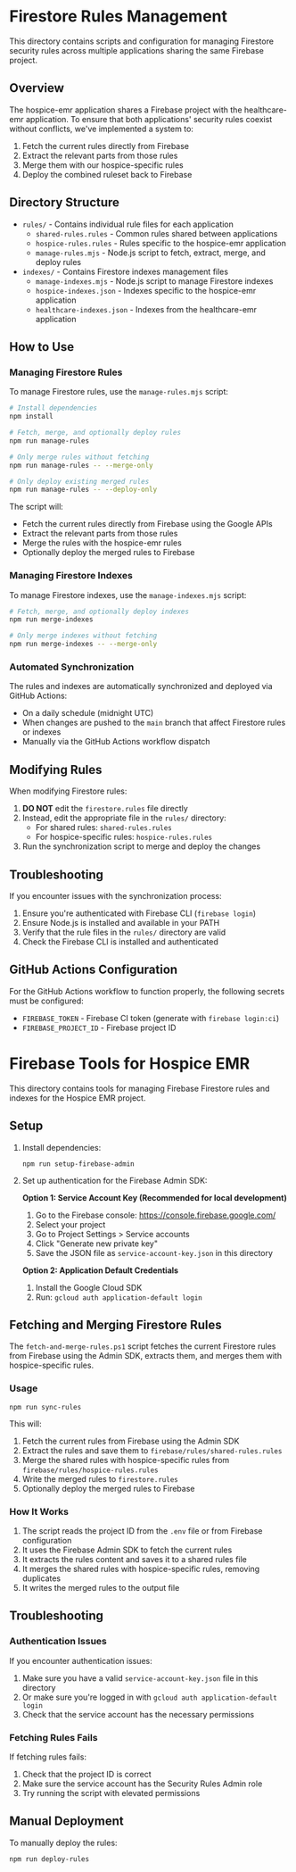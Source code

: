 # Firestore Rules Management

This directory contains scripts and configuration for managing Firestore security rules across multiple applications sharing the same Firebase project.

## Overview

The hospice-emr application shares a Firebase project with the healthcare-emr application. To ensure that both applications' security rules coexist without conflicts, we've implemented a system to:

1. Fetch the current rules directly from Firebase
2. Extract the relevant parts from those rules
3. Merge them with our hospice-specific rules
4. Deploy the combined ruleset back to Firebase

## Directory Structure

- `rules/` - Contains individual rule files for each application
  - `shared-rules.rules` - Common rules shared between applications
  - `hospice-rules.rules` - Rules specific to the hospice-emr application
  - `manage-rules.mjs` - Node.js script to fetch, extract, merge, and deploy rules
- `indexes/` - Contains Firestore indexes management files
  - `manage-indexes.mjs` - Node.js script to manage Firestore indexes
  - `hospice-indexes.json` - Indexes specific to the hospice-emr application
  - `healthcare-indexes.json` - Indexes from the healthcare-emr application

## How to Use

### Managing Firestore Rules

To manage Firestore rules, use the `manage-rules.mjs` script:

```bash
# Install dependencies
npm install

# Fetch, merge, and optionally deploy rules
npm run manage-rules

# Only merge rules without fetching
npm run manage-rules -- --merge-only

# Only deploy existing merged rules
npm run manage-rules -- --deploy-only
```

The script will:
- Fetch the current rules directly from Firebase using the Google APIs
- Extract the relevant parts from those rules
- Merge the rules with the hospice-emr rules
- Optionally deploy the merged rules to Firebase

### Managing Firestore Indexes

To manage Firestore indexes, use the `manage-indexes.mjs` script:

```bash
# Fetch, merge, and optionally deploy indexes
npm run merge-indexes

# Only merge indexes without fetching
npm run merge-indexes -- --merge-only
```

### Automated Synchronization

The rules and indexes are automatically synchronized and deployed via GitHub Actions:

- On a daily schedule (midnight UTC)
- When changes are pushed to the `main` branch that affect Firestore rules or indexes
- Manually via the GitHub Actions workflow dispatch

## Modifying Rules

When modifying Firestore rules:

1. **DO NOT** edit the `firestore.rules` file directly
2. Instead, edit the appropriate file in the `rules/` directory:
   - For shared rules: `shared-rules.rules`
   - For hospice-specific rules: `hospice-rules.rules`
3. Run the synchronization script to merge and deploy the changes

## Troubleshooting

If you encounter issues with the synchronization process:

1. Ensure you're authenticated with Firebase CLI (`firebase login`)
2. Ensure Node.js is installed and available in your PATH
3. Verify that the rule files in the `rules/` directory are valid
4. Check the Firebase CLI is installed and authenticated

## GitHub Actions Configuration

For the GitHub Actions workflow to function properly, the following secrets must be configured:

- `FIREBASE_TOKEN` - Firebase CI token (generate with `firebase login:ci`)
- `FIREBASE_PROJECT_ID` - Firebase project ID

# Firebase Tools for Hospice EMR

This directory contains tools for managing Firebase Firestore rules and indexes for the Hospice EMR project.

## Setup

1. Install dependencies:
   ```
   npm run setup-firebase-admin
   ```

2. Set up authentication for the Firebase Admin SDK:

   **Option 1: Service Account Key (Recommended for local development)**
   
   1. Go to the Firebase console: https://console.firebase.google.com/
   2. Select your project
   3. Go to Project Settings > Service accounts
   4. Click "Generate new private key"
   5. Save the JSON file as `service-account-key.json` in this directory

   **Option 2: Application Default Credentials**
   
   1. Install the Google Cloud SDK
   2. Run: `gcloud auth application-default login`

## Fetching and Merging Firestore Rules

The `fetch-and-merge-rules.ps1` script fetches the current Firestore rules from Firebase using the Admin SDK, extracts them, and merges them with hospice-specific rules.

### Usage

```
npm run sync-rules
```

This will:
1. Fetch the current rules from Firebase using the Admin SDK
2. Extract the rules and save them to `firebase/rules/shared-rules.rules`
3. Merge the shared rules with hospice-specific rules from `firebase/rules/hospice-rules.rules`
4. Write the merged rules to `firestore.rules`
5. Optionally deploy the merged rules to Firebase

### How It Works

1. The script reads the project ID from the `.env` file or from Firebase configuration
2. It uses the Firebase Admin SDK to fetch the current rules
3. It extracts the rules content and saves it to a shared rules file
4. It merges the shared rules with hospice-specific rules, removing duplicates
5. It writes the merged rules to the output file

## Troubleshooting

### Authentication Issues

If you encounter authentication issues:

1. Make sure you have a valid `service-account-key.json` file in this directory
2. Or make sure you're logged in with `gcloud auth application-default login`
3. Check that the service account has the necessary permissions

### Fetching Rules Fails

If fetching rules fails:

1. Check that the project ID is correct
2. Make sure the service account has the Security Rules Admin role
3. Try running the script with elevated permissions

## Manual Deployment

To manually deploy the rules:

```
npm run deploy-rules
``` 